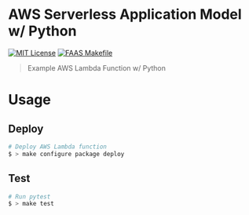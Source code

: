 # AWS Serverless Application Model w/ Python

[![MIT License](https://badgen.now.sh/badge/License/MIT/blue)](https://github.com/sbstjn/faas-sam-lambda-python/blob/master/LICENSE.md)
[![FAAS Makefile](https://badgen.now.sh/badge/FAAS/Makefile/purple)](https://github.com/sbstjn/faas-makefile)

> Example AWS Lambda Function w/ Python

# Usage

## Deploy

```bash
# Deploy AWS Lambda function
$ > make configure package deploy
```

## Test

```bash
# Run pytest
$ > make test
```
